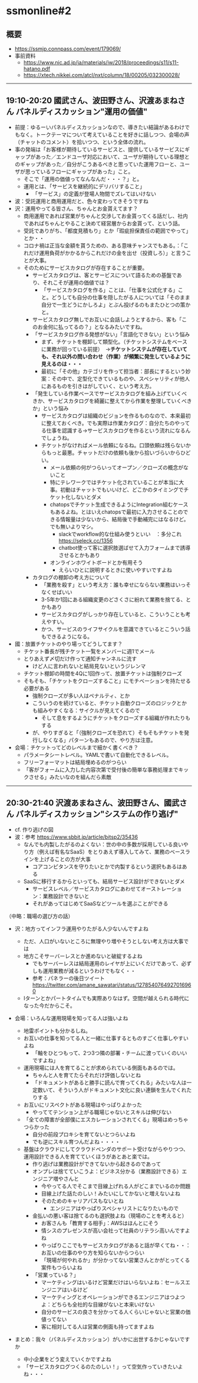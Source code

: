 # ssmonline#2

## 概要
* <https://ssmjp.connpass.com/event/179069/>
* 事前資料
    * <https://www.nic.ad.jp/ja/materials/iw/2018/proceedings/s11/s11-hatano.pdf>
    * <https://xtech.nikkei.com/atcl/nxt/column/18/00205/032300028/>

---

## 19:10-20:20	國武さん、波田野さん、沢渡あまねさん	パネルディスカッション"運用の価値"

* 前提：ゆるーいパネルディスカッションなので、導きたい結論があるわけでもなく。トークテーマについて考えていることを好きに話しつつ、会場の声（チャットのコメント）を拾いつつ、という全体の流れ。  
* 事の発端は「お客様が期待しているサービスと、提供しているサービスにギャップがあった／エンドユーザ対応において、ユーザが期待している理想とのギャップがあった／自分がこうあるべきと思っていた運用フローと、ユーザが思っているフローにギャップがあった」こと。
    * そこで「運用の価値ってなんなんだ・・・？」と。
    * 運用とは、「サービスを継続的にデリバリすること」
        * 「サービス」の定義が登場人物間でズレてはいけない  
* 波：受託運用と商用運用だと、色々変わってきそうですね
* 沢：運用やってる皆さん、ちゃんとお金貰えてます？
    * 商用運用であれば営業がちゃんと交渉してお金貰ってくる話だし、社内であればちゃんとやること決めて経営層からお金貰って、という話。
    * 受託でありがち、「都度見積もり」とか「瑕疵担保責任の範囲でやって」とか・・
    * コロナ禍は正当な金額を貰うための、ある意味チャンスでもある。：「これだけ運用負荷がかかるからこれだけの金を出せ（投資しろ）」と言うことが大事。
    * そのためにサービスカタログが存在することが重要。
        * サービスカタログは、客とサービスについて語るための基盤であり、それこそが運用の価値では？
            * 「サービスカタログを作る」ことは、「仕事を公式化する」こと。どうしても自分の仕事を隠したがる人については「そのまま自分で一生どうにかしろよ」とぶん投げるのもまたひとつの策かと。
        * サービスカタログ無しでお互いに会話しようとするから、客も「このお金何に払ってるの？」となるみたいですね。
        * 「サービスカタログ作る発想がない」「言語化できない」という悩み
            * まず、チケットを棚卸して類型化。（チケットシステムをベースに業務が回っている前提）　→**チケットシステムが存在していても、それ以外の問い合わせ（作業）が頻繁に発生しているように見えるのは・・・**
            * 最初に「その他」カテゴリを作って担当者：部長にするという妙案：その中で、定型化できているものや、スペシャリティが他人にあるものを引きはがしていく、という考え方。
        * 「発生している作業ベースでサービスカタログを組み上げていくべきか、サービスカタログを綺麗に整えてから作業を整理していくべきか」という悩み
            * サービスカタログは組織のビジョンを作るものなので、本来最初に整えておくべき。でも実際は作業カタログ：自分たちのやってる仕事を認識する→サービスカタログを作るという流れになるんでしょうね。
            * チケットがなければメール依頼になるね。口頭依頼は残らないからもっと最悪。チャットだけの依頼も後から拾いづらいからひどい。
                * メール依頼の何がつらいってオープン／クローズの概念がないこと
                * 特にテレワークではチケット化されていることが本当に大事。初動はチャットでもいいけど、どこかのタイミングでチケット化しないとダメ
                * chatopsでチケット生成できるようにIntegration組むケースもあるよね。とはいえchatopsで最初に入力させることのできる情報量は少ないから、結局後で手動補完にはなるけど。でも無いよりマシ。
                    * slackでworkflow的な仕組み使うといい　：多分これ <https://seleck.cc/1356>
                    * chatbot使って客に選択肢選ばせて入力フォームまで誘導させるとかもあり
                * オンラインホワイトボードとか有用そう
                    * えらいひとに説明するときに使いやすいですよね
        * カタログの棚卸の考え方について
            * 「業務を殺す」という考え方：誰も幸せにならない業務はいっそなくせばいい
            * 3-5年か1回にある組織変更のどさくさに紛れて業務を捨てる、とかもあり
            * サービスカタログがしっかり存在していると、こういうことも考えやすい。
            * かつ、サービスのライフサイクルを意識できているとこういう話もできるようになる。
* 國：放置チケットのやり場ってどうしてます？
    * チケット番長が残チケット一覧をメンバーに週1でメール
    * とりあえず〆切だけ作って通知チャンネルに流す
        * けど人に言われないと結局見ないというジレンマ
    * チケット棚卸の時間を4Qに1回作って、放置チケットは強制クローズ
    * そもそも、「チケットをクローズすること」にモチベーションを持たせる必要がある
        * 強制クローズが多い人はペナルティ、とか
        * こういうのを続けていると、チケット自動クローズのロジックとかも組みやすくなる：サイクルが見えてくるので
            * そして息をするようにチケットをクローズする組織が作れたりもする
        * が、やりすぎると「（強制クローズを恐れて）そもそもチケットを発行しなくなる」パターンもあるので、やり方は注意。
* 会場：チケットってどのレベルまで細かく書くべき？
    * パラメータシートレベル。YAMLで書いて自動化できるレベル。
    * フリーフォーマットは結局埋めるのがつらい
    * 「客がフォームに入力した内容次第で受付後の簡単な事務処理までキックさせる」みたいなのを組んだら素敵

---

## 20:30-21:40	沢渡あまねさん、波田野さん、國武さん	パネルディスカッション"システムの作り逃げ"

* cf. 作り逃げの図
* 波：参考 <https://www.sbbit.jp/article/bitsp2/35436>
    * なんでも内製したがるのよくない：世の中の多数が採用している良いやり方（例えば有名なSaaS）をとりあえず導入してみて、業務のベースラインを上げることの方が大事
        * コアコンピタンスを守りたいとかで内製するという選択もあるはある
    * SaaSに移行するからといっても、結局サービス設計ができないとダメ
        * サービスレベル／サービスカタログにあわせてオーストレーション：業務設計できないと
        * それがあってはじめてSaaSなどツールを選ぶことができる

（中略：職場の選び方の話）

* 沢：地方ってインフラ運用やりたがる人少ないんですよね
    * ただ、人口がいないところに無理やり増やそうとしない考え方は大事では
    * 地方こそサーバーレスとか進めないと破綻するよね
        * でもサーバーレスは結局運用のレイヤが上にいくだけであって、必ずしも運用業務が減るというわけでもなく・・
        * 参考：パネラーの後日ツイート <https://twitter.com/amane_sawatari/status/1278540764927016960>
    * Iターンとかパートタイムでも実際ありなはず。空間が越えられる時代になった今だからこそ。

* 会場：いろんな運用現場を知ってる人は強いよね
    * 地雷ポイントも分かるしね。
    * お互いの仕事を知ってる人と一緒に仕事するとものすごく仕事しやすいよね
        * 「軸をひとつもって、2つ3つ隣の部署・チームに渡っていくのいいですよね」
    * 運用現場には人を育てることが求められている側面もあるのでは。
        * ちゃんと人を育てたらそれだけ評価しないとね
        * 「ドキュメントがあると勝手に読んで育ってくれる」みたいな人は一定数いて、そういう人がドキュメント文化に良い連鎖を生んでくれたりする
    * お互いにリスペクトがある現場はやっぱりよかった
        * やっててテンション上がる職場じゃないとスキルは伸びない
    * 「全ての障害が全部僕にエスカレーションされてくる」現場はめっちゃつらかった
        * 自分の前段プロキシを育てないとつらいよね
        * でも逆にスキル育つんだよね・・・・
    * 基盤はクラウドにしてクラウドベンダのサポート受けながらやりつつ、運用設計できる人を育てていくほうがあとあと楽では。
        * 作り逃げは業務設計ができてないから起きるのであって
        * オンプレは捨てていこうよ：ビジネス分かる（業務設計できる）エンジニア増やさんと
            * 今やってる人でそこまで目線上げれる人がどこまでいるのか問題
            * 目線上げた話たのしい！みたいにしてかないと増えないよね
            * そのためのキャリアパスもないとね
                * エンジニアはやっぱりスペシャリストになりたいもので
        * 金払いの悪い客は捨てるのも選択肢よね（現場のことを考えると）
            * お客さんも「教育する相手」：AWSはほんとにそう
            * 情シスのプレゼンスが高い会社って社員のリテラシ高いんですよね
            * やっぱりここでもサービスカタログがあると話が早くてね・・：お互いの仕事のやり方を知らないからつらい
            * 「現場が何やれるか」が分かってない営業さんとかがとってくる案件もつらいよね
        * 「営業っている？」
            * マーケティングはいるけど営業だけはいらないよね：セールスエンジニアはいるけど
            * マーケティングとオペレーションができるエンジニアはつよつよ：どちらも全社的な目線がないと本来いけない
            * 自分のサービスの良さを分かってる人くらいじゃないと営業の価値ってない
            * 客に相対してる人は営業の側面も持ってますよね

* まとめ：我々（パネルディスカッション）がいかに出世するかじゃないですか
    * 中小企業をどう変えていくかですよね
    * 「サービスカタログつくるのたのしい！」って空気作っていきたいよね・・・